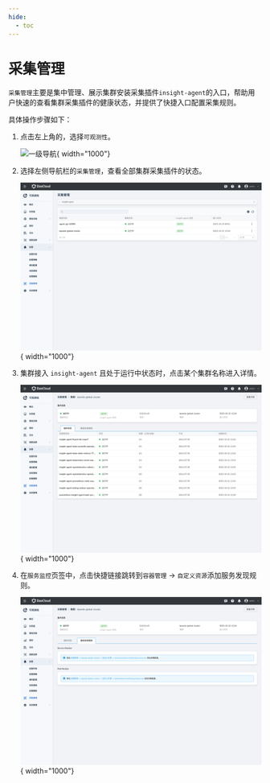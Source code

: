 ```yaml
---
hide:
  - toc
---
```


# 采集管理

`采集管理`主要是集中管理、展示集群安装采集插件`insight-agent`的入口，帮助用户快速的查看集群采集插件的健康状态，并提供了快捷入口配置采集规则。

具体操作步骤如下：

1. 点击左上角的，选择`可观测性`。

    ![一级导航](https://docs.daocloud.io/daocloud-docs-images/docs/insight/images/collectmanage01.png){ width="1000"}

2. 选择左侧导航栏的`采集管理`，查看全部集群采集插件的状态。

    ![集群列表](../../images/collect00.png){ width="1000"}

3. 集群接入 `insight-agent` 且处于运行中状态时，点击某个集群名称进入详情。

    ![集群列表](../../images/collect01.png){ width="1000"}

4. 在`服务监控`页签中，点击快捷链接跳转到`容器管理` -> `自定义资源`添加服务发现规则。

    ![集群列表](../../images/collect02.png){ width="1000"}
